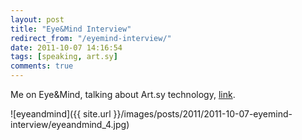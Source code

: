 ```yaml
---
layout: post
title: "Eye&Mind Interview"
redirect_from: "/eyemind-interview/"
date: 2011-10-07 14:16:54
tags: [speaking, art.sy]
comments: true
---
```

Me on Eye&Mind, talking about Art.sy technology, [link](http://www.eyeandmind.com/2011/10/art-sy-with-daniel-doubrovkine/).

![eyeandmind]({{ site.url }}/images/posts/2011/2011-10-07-eyemind-interview/eyeandmind_4.jpg)

